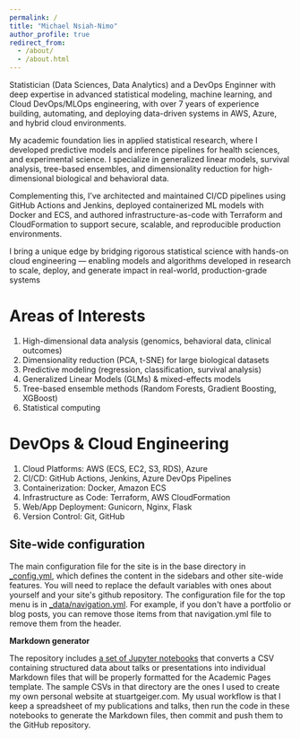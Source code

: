 ```yaml
---
permalink: /
title: "Michael Nsiah-Nimo"
author_profile: true
redirect_from: 
  - /about/
  - /about.html
---
```


Statistician (Data Sciences, Data Analytics) and a DevOps Enginner with deep expertise in advanced statistical modeling, machine learning, and Cloud DevOps/MLOps engineering, with over 7 years of experience building, automating, and deploying data-driven systems in AWS, Azure, and hybrid cloud environments.

My academic foundation lies in applied statistical research, where I developed predictive models and inference pipelines for health sciences, and experimental science. I specialize in generalized linear models, survival analysis, tree-based ensembles, and dimensionality reduction for high-dimensional biological and behavioral data.

Complementing this, I’ve architected and maintained CI/CD pipelines using GitHub Actions and Jenkins, deployed containerized ML models with Docker and ECS, and authored infrastructure-as-code with Terraform and CloudFormation to support secure, scalable, and reproducible production environments.

I bring a unique edge by bridging rigorous statistical science with hands-on cloud engineering — enabling models and algorithms developed in research to scale, deploy, and generate impact in real-world, production-grade systems

Areas of Interests
======
1. High-dimensional data analysis (genomics, behavioral data, clinical outcomes)
2. Dimensionality reduction (PCA, t-SNE) for large biological datasets
3. Predictive modeling (regression, classification, survival analysis)
4. Generalized Linear Models (GLMs) & mixed-effects models
5. Tree-based ensemble methods (Random Forests, Gradient Boosting, XGBoost)
6. Statistical computing

DevOps & Cloud Engineering 
======
1. Cloud Platforms: AWS (ECS, EC2, S3, RDS), Azure
2. CI/CD: GitHub Actions, Jenkins, Azure DevOps Pipelines
3. Containerization: Docker, Amazon ECS
4. Infrastructure as Code: Terraform, AWS CloudFormation
5. Web/App Deployment: Gunicorn, Nginx, Flask
6. Version Control: Git, GitHub

Site-wide configuration
------
The main configuration file for the site is in the base directory in [_config.yml](https://github.com/academicpages/academicpages.github.io/blob/master/_config.yml), which defines the content in the sidebars and other site-wide features. You will need to replace the default variables with ones about yourself and your site's github repository. The configuration file for the top menu is in [_data/navigation.yml](https://github.com/academicpages/academicpages.github.io/blob/master/_data/navigation.yml). For example, if you don't have a portfolio or blog posts, you can remove those items from that navigation.yml file to remove them from the header. 


**Markdown generator**

The repository includes [a set of Jupyter notebooks](https://github.com/academicpages/academicpages.github.io/tree/master/markdown_generator
) that converts a CSV containing structured data about talks or presentations into individual Markdown files that will be properly formatted for the Academic Pages template. The sample CSVs in that directory are the ones I used to create my own personal website at stuartgeiger.com. My usual workflow is that I keep a spreadsheet of my publications and talks, then run the code in these notebooks to generate the Markdown files, then commit and push them to the GitHub repository.

